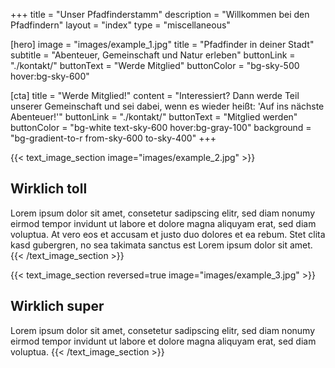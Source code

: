 +++
title = "Unser Pfadfinderstamm"
description = "Willkommen bei den Pfadfindern"
layout = "index"
type = "miscellaneous"

[hero]
  image = "images/example_1.jpg"
  title = "Pfadfinder in deiner Stadt"
  subtitle = "Abenteuer, Gemeinschaft und Natur erleben"
  buttonLink = "./kontakt/"
  buttonText = "Werde Mitglied"
  buttonColor = "bg-sky-500 hover:bg-sky-600"

[cta]
  title = "Werde Mitglied!"
  content = "Interessiert? Dann werde Teil unserer Gemeinschaft und sei dabei, wenn es wieder heißt: 'Auf ins nächste Abenteuer!'"
  buttonLink = "./kontakt/"
  buttonText = "Mitglied werden"
  buttonColor = "bg-white text-sky-600 hover:bg-gray-100"
  background = "bg-gradient-to-r from-sky-600 to-sky-400"
+++

{{< text_image_section image="images/example_2.jpg" >}}
## Wirklich toll
Lorem ipsum dolor sit amet, consetetur sadipscing elitr, sed diam nonumy eirmod tempor invidunt ut labore et dolore magna aliquyam erat, sed diam voluptua. At vero eos et accusam et justo duo dolores et ea rebum. Stet clita kasd gubergren, no sea takimata sanctus est Lorem ipsum dolor sit amet. 
{{< /text_image_section >}}

{{< text_image_section reversed=true image="images/example_3.jpg" >}}
## Wirklich super
Lorem ipsum dolor sit amet, consetetur sadipscing elitr, sed diam nonumy eirmod tempor invidunt ut labore et dolore magna aliquyam erat, sed diam voluptua.
{{< /text_image_section >}}